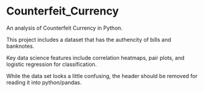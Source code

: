 # Counterfeit_Currency
An analysis of Counterfeit Currency in Python. 

This project includes a dataset that has the authencity of bills and banknotes. 

Key data science features include correlation heatmaps, pair plots, and logistic regression for classification.

While the data set looks a little confusing, the header should be removed for reading it into python/pandas. 
